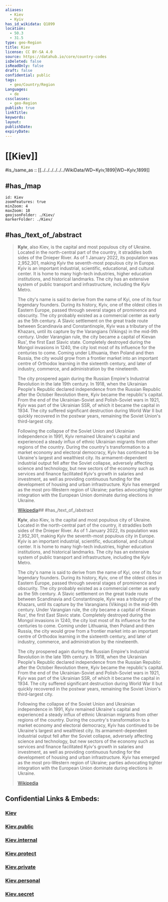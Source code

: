 ```yaml
---
aliases:
  - Kiev
  - Kyiv
has_id_wikidata: Q1899
location:
  - 50.3
  - 31.5
type: geo-Region
title: Kiev
license: CC BY-SA 4.0
source: https://datahub.io/core/country-codes
isDeleted: false
isReadOnly: false
draft: false
confidential: public
tags:
  - geo/Country/Region
Languages:
  - de
cssclasses:
  - geo-Region
publish: true
linkTitle:
keywords:
layout:
publishDate:
expiryDate:
---
```


# [[Kiev]]

#is_/same_as :: [[../../../../../../WikiData/WD~Kyiv,1899|WD~Kyiv,1899]] 

## #has_/map  

```leaflet
id: Kiev
zoomFeatures: true 
minZoom: 4 
maxZoom: 18
geojsonFolder: ./Kiev/
markerFolder: ./Kiev/
```

## #has_/text_of_/abstract 

> **Kyiv**, also Kiev, is the capital and most populous city of Ukraine. Located in the north-central part of the country, it straddles both sides of the Dnieper River. As of 1 January 2022, its population was 2,952,301, making Kyiv the seventh-most populous city in Europe. Kyiv is an important industrial, scientific, educational, and cultural center. It is home to many high-tech industries, higher education institutions, and historical landmarks. The city has an extensive system of public transport and infrastructure, including the Kyiv Metro.
>
> The city's name is said to derive from the name of Kyi, one of its four legendary founders. During its history, Kyiv, one of the oldest cities in Eastern Europe, passed through several stages of prominence and obscurity. The city probably existed as a commercial center as early as the 5th century. A Slavic settlement on the great trade route between Scandinavia and Constantinople, Kyiv was a tributary of the Khazars, until its capture by the Varangians (Vikings) in the mid-9th century. Under Varangian rule, the city became a capital of Kievan Rus', the first East Slavic state. Completely destroyed during the Mongol invasions in 1240, the city lost most of its influence for the centuries to come. Coming under Lithuania, then Poland and then Russia, the city would grow from a frontier market into an important centre of Orthodox learning in the sixteenth century, and later of industry, commerce, and administration by the nineteenth.
>
> The city prospered again during the Russian Empire's Industrial Revolution in the late 19th century. In 1918, when the Ukrainian People's Republic declared independence from the Russian Republic after the October Revolution there, Kyiv became the republic's capital. From the end of the Ukrainian-Soviet and Polish-Soviet wars in 1921, Kyiv was part of the Ukrainian SSR, of which it became the capital in 1934. The city suffered significant destruction during World War II but quickly recovered in the postwar years, remaining the Soviet Union's third-largest city.
>
> Following the collapse of the Soviet Union and Ukrainian independence in 1991, Kyiv remained Ukraine's capital and experienced a steady influx of ethnic Ukrainian migrants from other regions of the country. During the country's transformation to a market economy and electoral democracy, Kyiv has continued to be Ukraine's largest and wealthiest city. Its armament-dependent industrial output fell after the Soviet collapse, adversely affecting science and technology, but new sectors of the economy such as services and finance facilitated Kyiv's growth in salaries and investment, as well as providing continuous funding for the development of housing and urban infrastructure. Kyiv has emerged as the most pro-Western region of Ukraine; parties advocating tighter integration with the European Union dominate during elections in Ukraine.
>
> [Wikipedia](https://en.wikipedia.org/wiki/Kyiv)## #has_/text_of_/abstract 

> **Kyiv**, also Kiev, is the capital and most populous city of Ukraine. Located in the north-central part of the country, it straddles both sides of the Dnieper River. As of 1 January 2022, its population was 2,952,301, making Kyiv the seventh-most populous city in Europe. Kyiv is an important industrial, scientific, educational, and cultural center. It is home to many high-tech industries, higher education institutions, and historical landmarks. The city has an extensive system of public transport and infrastructure, including the Kyiv Metro.
>
> The city's name is said to derive from the name of Kyi, one of its four legendary founders. During its history, Kyiv, one of the oldest cities in Eastern Europe, passed through several stages of prominence and obscurity. The city probably existed as a commercial center as early as the 5th century. A Slavic settlement on the great trade route between Scandinavia and Constantinople, Kyiv was a tributary of the Khazars, until its capture by the Varangians (Vikings) in the mid-9th century. Under Varangian rule, the city became a capital of Kievan Rus', the first East Slavic state. Completely destroyed during the Mongol invasions in 1240, the city lost most of its influence for the centuries to come. Coming under Lithuania, then Poland and then Russia, the city would grow from a frontier market into an important centre of Orthodox learning in the sixteenth century, and later of industry, commerce, and administration by the nineteenth.
>
> The city prospered again during the Russian Empire's Industrial Revolution in the late 19th century. In 1918, when the Ukrainian People's Republic declared independence from the Russian Republic after the October Revolution there, Kyiv became the republic's capital. From the end of the Ukrainian-Soviet and Polish-Soviet wars in 1921, Kyiv was part of the Ukrainian SSR, of which it became the capital in 1934. The city suffered significant destruction during World War II but quickly recovered in the postwar years, remaining the Soviet Union's third-largest city.
>
> Following the collapse of the Soviet Union and Ukrainian independence in 1991, Kyiv remained Ukraine's capital and experienced a steady influx of ethnic Ukrainian migrants from other regions of the country. During the country's transformation to a market economy and electoral democracy, Kyiv has continued to be Ukraine's largest and wealthiest city. Its armament-dependent industrial output fell after the Soviet collapse, adversely affecting science and technology, but new sectors of the economy such as services and finance facilitated Kyiv's growth in salaries and investment, as well as providing continuous funding for the development of housing and urban infrastructure. Kyiv has emerged as the most pro-Western region of Ukraine; parties advocating tighter integration with the European Union dominate during elections in Ukraine.
>
> [Wikipedia](https://en.wikipedia.org/wiki/Kyiv)

## Confidential Links & Embeds: 

### [Kiev](/_Standards/Earth/Continent/Europe/Europe~East/Ukraine/Regions~Ukraine/Kiev.md) 

### [Kiev.public](/_public/Earth/Continent/Europe/Europe~East/Ukraine/Regions~Ukraine/Kiev.public.md) 

### [Kiev.internal](/_internal/Earth/Continent/Europe/Europe~East/Ukraine/Regions~Ukraine/Kiev.internal.md) 

### [Kiev.protect](/_protect/Earth/Continent/Europe/Europe~East/Ukraine/Regions~Ukraine/Kiev.protect.md) 

### [Kiev.private](/_private/Earth/Continent/Europe/Europe~East/Ukraine/Regions~Ukraine/Kiev.private.md) 

### [Kiev.personal](/_personal/Earth/Continent/Europe/Europe~East/Ukraine/Regions~Ukraine/Kiev.personal.md) 

### [Kiev.secret](/_secret/Earth/Continent/Europe/Europe~East/Ukraine/Regions~Ukraine/Kiev.secret.md)

